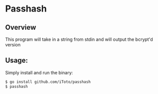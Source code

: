 # Passhash

## Overview
This program will take in a string from stdin and will output the bcrypt'd version

## Usage:
Simply install and run the binary:

```sh
$ go install github.com/iToto/passhash
$ passhash
```
